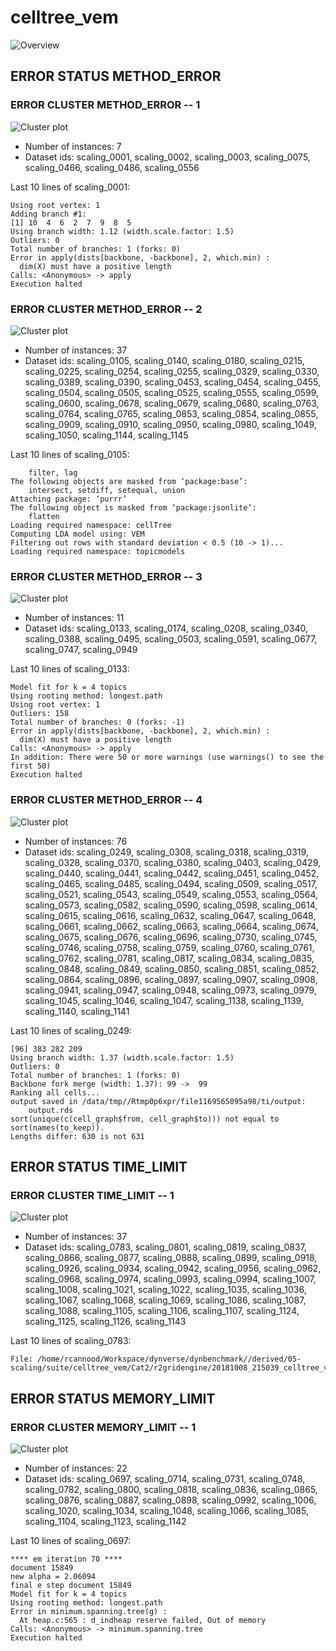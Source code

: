 # celltree_vem
![Overview](celltree_vem.png)

## ERROR STATUS METHOD_ERROR

### ERROR CLUSTER METHOD_ERROR -- 1
![Cluster plot](error_class_plots/celltree_vem_method_error_1.png)

 * Number of instances: 7
 * Dataset ids: scaling_0001, scaling_0002, scaling_0003, scaling_0075, scaling_0466, scaling_0486, scaling_0556

Last 10 lines of scaling_0001:
```
Using root vertex: 1
Adding branch #1:
[1] 10  4  6  2  7  9  8  5
Using branch width: 1.12 (width.scale.factor: 1.5)
Outliers: 0
Total number of branches: 1 (forks: 0)
Error in apply(dists[backbone, -backbone], 2, which.min) : 
  dim(X) must have a positive length
Calls: <Anonymous> -> apply
Execution halted
```

### ERROR CLUSTER METHOD_ERROR -- 2
![Cluster plot](error_class_plots/celltree_vem_method_error_2.png)

 * Number of instances: 37
 * Dataset ids: scaling_0105, scaling_0140, scaling_0180, scaling_0215, scaling_0225, scaling_0254, scaling_0255, scaling_0329, scaling_0330, scaling_0389, scaling_0390, scaling_0453, scaling_0454, scaling_0455, scaling_0504, scaling_0505, scaling_0525, scaling_0555, scaling_0599, scaling_0600, scaling_0678, scaling_0679, scaling_0680, scaling_0763, scaling_0764, scaling_0765, scaling_0853, scaling_0854, scaling_0855, scaling_0909, scaling_0910, scaling_0950, scaling_0980, scaling_1049, scaling_1050, scaling_1144, scaling_1145

Last 10 lines of scaling_0105:
```
    filter, lag
The following objects are masked from ‘package:base’:
    intersect, setdiff, setequal, union
Attaching package: ‘purrr’
The following object is masked from ‘package:jsonlite’:
    flatten
Loading required namespace: cellTree
Computing LDA model using: VEM
Filtering out rows with standard deviation < 0.5 (10 -> 1)...
Loading required namespace: topicmodels
```

### ERROR CLUSTER METHOD_ERROR -- 3
![Cluster plot](error_class_plots/celltree_vem_method_error_3.png)

 * Number of instances: 11
 * Dataset ids: scaling_0133, scaling_0174, scaling_0208, scaling_0340, scaling_0388, scaling_0495, scaling_0503, scaling_0591, scaling_0677, scaling_0747, scaling_0949

Last 10 lines of scaling_0133:
```
Model fit for k = 4 topics
Using rooting method: longest.path
Using root vertex: 1
Outliers: 158
Total number of branches: 0 (forks: -1)
Error in apply(dists[backbone, -backbone], 2, which.min) : 
  dim(X) must have a positive length
Calls: <Anonymous> -> apply
In addition: There were 50 or more warnings (use warnings() to see the first 50)
Execution halted
```

### ERROR CLUSTER METHOD_ERROR -- 4
![Cluster plot](error_class_plots/celltree_vem_method_error_4.png)

 * Number of instances: 76
 * Dataset ids: scaling_0249, scaling_0308, scaling_0318, scaling_0319, scaling_0328, scaling_0370, scaling_0380, scaling_0403, scaling_0429, scaling_0440, scaling_0441, scaling_0442, scaling_0451, scaling_0452, scaling_0465, scaling_0485, scaling_0494, scaling_0509, scaling_0517, scaling_0521, scaling_0543, scaling_0549, scaling_0553, scaling_0564, scaling_0573, scaling_0582, scaling_0590, scaling_0598, scaling_0614, scaling_0615, scaling_0616, scaling_0632, scaling_0647, scaling_0648, scaling_0661, scaling_0662, scaling_0663, scaling_0664, scaling_0674, scaling_0675, scaling_0676, scaling_0696, scaling_0730, scaling_0745, scaling_0746, scaling_0758, scaling_0759, scaling_0760, scaling_0761, scaling_0762, scaling_0781, scaling_0817, scaling_0834, scaling_0835, scaling_0848, scaling_0849, scaling_0850, scaling_0851, scaling_0852, scaling_0864, scaling_0896, scaling_0897, scaling_0907, scaling_0908, scaling_0941, scaling_0947, scaling_0948, scaling_0973, scaling_0979, scaling_1045, scaling_1046, scaling_1047, scaling_1138, scaling_1139, scaling_1140, scaling_1141

Last 10 lines of scaling_0249:
```
[96] 383 282 209
Using branch width: 1.37 (width.scale.factor: 1.5)
Outliers: 0
Total number of branches: 1 (forks: 0)
Backbone fork merge (width: 1.37): 99 ->  99 
Ranking all cells...
output saved in /data/tmp//Rtmp0p6xpr/file1169565095a98/ti/output: 
	output.rds
sort(unique(c(cell_graph$from, cell_graph$to))) not equal to sort(names(to_keep)).
Lengths differ: 630 is not 631
```

## ERROR STATUS TIME_LIMIT

### ERROR CLUSTER TIME_LIMIT -- 1
![Cluster plot](error_class_plots/celltree_vem_time_limit_1.png)

 * Number of instances: 37
 * Dataset ids: scaling_0783, scaling_0801, scaling_0819, scaling_0837, scaling_0866, scaling_0877, scaling_0888, scaling_0899, scaling_0918, scaling_0926, scaling_0934, scaling_0942, scaling_0956, scaling_0962, scaling_0968, scaling_0974, scaling_0993, scaling_0994, scaling_1007, scaling_1008, scaling_1021, scaling_1022, scaling_1035, scaling_1036, scaling_1067, scaling_1068, scaling_1069, scaling_1086, scaling_1087, scaling_1088, scaling_1105, scaling_1106, scaling_1107, scaling_1124, scaling_1125, scaling_1126, scaling_1143

Last 10 lines of scaling_0783:
```
File: /home/rcannood/Workspace/dynverse/dynbenchmark//derived/05-scaling/suite/celltree_vem/Cat2/r2gridengine/20181008_215039_celltree_vem_Cat2_92GINtjF3q/log/log.103.e.txt
```

## ERROR STATUS MEMORY_LIMIT

### ERROR CLUSTER MEMORY_LIMIT -- 1
![Cluster plot](error_class_plots/celltree_vem_memory_limit_1.png)

 * Number of instances: 22
 * Dataset ids: scaling_0697, scaling_0714, scaling_0731, scaling_0748, scaling_0782, scaling_0800, scaling_0818, scaling_0836, scaling_0865, scaling_0876, scaling_0887, scaling_0898, scaling_0992, scaling_1006, scaling_1020, scaling_1034, scaling_1048, scaling_1066, scaling_1085, scaling_1104, scaling_1123, scaling_1142

Last 10 lines of scaling_0697:
```
**** em iteration 70 ****
document 15849
new alpha = 2.06094
final e step document 15849
Model fit for k = 4 topics
Using rooting method: longest.path
Error in minimum.spanning.tree(g) : 
  At heap.c:565 : d_indheap reserve failed, Out of memory
Calls: <Anonymous> -> minimum.spanning.tree
Execution halted
```


